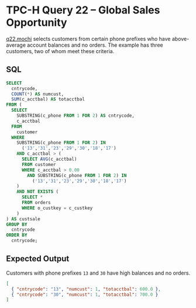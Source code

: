 # TPC-H Query 22 – Global Sales Opportunity

[q22.mochi](./q22.mochi) selects customers from certain phone prefixes who have above-average account balances and no orders. The example has three customers, two of whom meet these criteria.

## SQL
```sql
SELECT
  cntrycode,
  COUNT(*) AS numcust,
  SUM(c_acctbal) AS totacctbal
FROM (
  SELECT
    SUBSTRING(c_phone FROM 1 FOR 2) AS cntrycode,
    c_acctbal
  FROM
    customer
  WHERE
    SUBSTRING(c_phone FROM 1 FOR 2) IN
      ('13','31','23','29','30','18','17')
    AND c_acctbal > (
      SELECT AVG(c_acctbal)
      FROM customer
      WHERE c_acctbal > 0.00
        AND SUBSTRING(c_phone FROM 1 FOR 2) IN
          ('13','31','23','29','30','18','17')
    )
    AND NOT EXISTS (
      SELECT *
      FROM orders
      WHERE o_custkey = c_custkey
    )
) AS custsale
GROUP BY
  cntrycode
ORDER BY
  cntrycode;
```

## Expected Output
Customers with phone prefixes `13` and `30` have high balances and no orders.
```json
[
  { "cntrycode": "13", "numcust": 1, "totacctbal": 600.0 },
  { "cntrycode": "30", "numcust": 1, "totacctbal": 700.0 }
]
```
